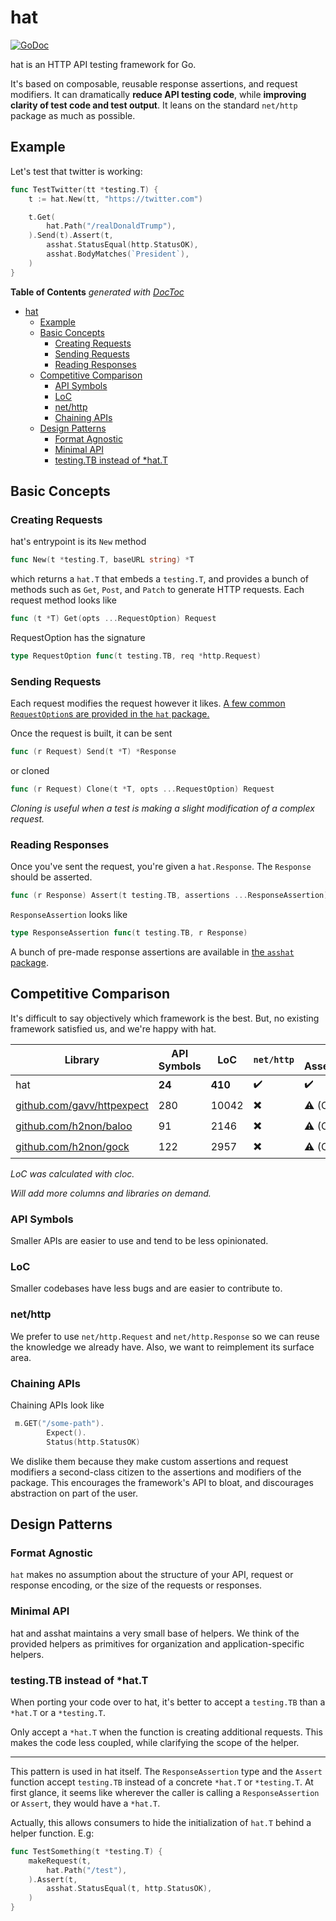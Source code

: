 # hat

[![GoDoc](https://godoc.org/github.com/golang/gddo?status.svg)](https://godoc.org/go.coder.com/hat)

hat is an HTTP API testing framework for Go.

It's based on composable, reusable response assertions, and request modifiers. It can dramatically **reduce API testing
code**, while **improving clarity of test code and test output**. It leans on the standard `net/http` package
as much as possible.

## Example

Let's test that twitter is working:

```go
func TestTwitter(tt *testing.T) {
    t := hat.New(tt, "https://twitter.com")

    t.Get(
        hat.Path("/realDonaldTrump"),
    ).Send(t).Assert(t,
        asshat.StatusEqual(http.StatusOK),
        asshat.BodyMatches(`President`),
    )
}
```
<!-- START doctoc generated TOC please keep comment here to allow auto update -->
<!-- DON'T EDIT THIS SECTION, INSTEAD RE-RUN doctoc TO UPDATE -->
**Table of Contents**  *generated with [DocToc](https://github.com/thlorenz/doctoc)*

- [hat](#hat)
  - [Example](#example)
  - [Basic Concepts](#basic-concepts)
    - [Creating Requests](#creating-requests)
    - [Sending Requests](#sending-requests)
    - [Reading Responses](#reading-responses)
  - [Competitive Comparison](#competitive-comparison)
    - [API Symbols](#api-symbols)
    - [LoC](#loc)
    - [net/http](#nethttp)
    - [Chaining APIs](#chaining-apis)
  - [Design Patterns](#design-patterns)
    - [Format Agnostic](#format-agnostic)
    - [Minimal API](#minimal-api)
    - [testing.TB instead of *hat.T](#testingtb-instead-of-hatt)

<!-- END doctoc generated TOC please keep comment here to allow auto update -->

## Basic Concepts

### Creating Requests
hat's entrypoint is its `New` method

```go
func New(t *testing.T, baseURL string) *T
```

which returns a `hat.T` that embeds a `testing.T`, and provides a bunch of methods such as
`Get`, `Post`, and `Patch` to generate HTTP requests. Each request method looks like

```go
func (t *T) Get(opts ...RequestOption) Request
```

RequestOption has the signature

```go
type RequestOption func(t testing.TB, req *http.Request)
```

### Sending Requests

Each request modifies the request however it likes. [A few common `RequestOption`s are provided
in the `hat` package.](https://godoc.org/go.coder.com/hat#RequestOption)

Once the request is built, it can be sent
```go
func (r Request) Send(t *T) *Response
```

or cloned

```go
func (r Request) Clone(t *T, opts ...RequestOption) Request
```
_Cloning is useful when a test is making a slight modification of a complex request._

### Reading Responses

Once you've sent the request, you're given a `hat.Response`. The `Response` should be asserted.

```go
func (r Response) Assert(t testing.TB, assertions ...ResponseAssertion) Response
```

`ResponseAssertion` looks like

```go
type ResponseAssertion func(t testing.TB, r Response)
```

A bunch of pre-made response assertions are available in 
[the `asshat` package](https://godoc.org/go.coder.com/hat/asshat).


## Competitive Comparison

It's difficult to say objectively which framework is the best. But, no existing
framework satisfied us, and we're happy with hat.

| Library                                                    | API Symbols | LoC     | `net/http`               | Custom Assertions/Modifiers |
|------------------------------------------------------------|-------------|---------|--------------------------|-----------------------------|
| hat                                                        | **24**      | **410** | :heavy_check_mark:       | :heavy_check_mark:          |
| [github.com/gavv/httpexpect](//github.com/gavv/httpexpect) | 280         | 10042   | :heavy_multiplication_x: | :warning: (Chaining API)    |
| [github.com/h2non/baloo](//github.com/h2non/baloo)         | 91          | 2146    | :heavy_multiplication_x: | :warning: (Chaining API)    |
| [github.com/h2non/gock](//github.com/h2non/gock)           | 122         | 2957    | :heavy_multiplication_x: | :warning: (Chaining API)    |

_LoC was calculated with cloc._

_Will add more columns and libraries on demand._

### API Symbols

Smaller APIs are easier to use and tend to be less opinionated.

### LoC

Smaller codebases have less bugs and are easier to contribute to.

### net/http

We prefer to use `net/http.Request` and `net/http.Response` so we can reuse the knowledge
we already have. Also, we want to reimplement its surface area.

### Chaining APIs

Chaining APIs look like

```go
 m.GET("/some-path").
        Expect().
        Status(http.StatusOK)
```

We dislike them because they make custom assertions and request modifiers a second-class citizen to
the assertions and modifiers of the package. This encourages the framework's API to bloat,
and discourages abstraction on part of the user.

## Design Patterns

### Format Agnostic

`hat` makes no assumption about the structure of your API, request or response encoding, or
the size of the requests or responses.

### Minimal API

hat and asshat maintains a very small base of helpers. We think of the provided helpers as primitives
for organization and application-specific helpers.

### testing.TB instead of *hat.T

When porting your code over to hat, it's better to accept a `testing.TB` than a `*hat.T` or a `*testing.T`.

Only accept a `*hat.T` when the function is creating additional requests. This makes the code less coupled,
while clarifying the scope of the helper.

---

This pattern is used in hat itself. The `ResponseAssertion` type and the `Assert` function accept
`testing.TB` instead of a concrete `*hat.T` or `*testing.T`. At first glance, it seems like wherever
the caller is calling a `ResponseAssertion` or `Assert`, they would have a `*hat.T`.

Actually, this allows consumers to hide the initialization of `hat.T` behind a helper function. E.g:

```go
func TestSomething(t *testing.T) {
	makeRequest(t,
		hat.Path("/test"),
	).Assert(t,
		asshat.StatusEqual(t, http.StatusOK),
	)
}
```